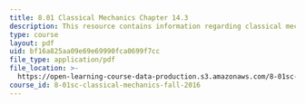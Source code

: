 ```yaml
---
title: 8.01 Classical Mechanics Chapter 14.3
description: This resource contains information regarding classical mechanics.
type: course
layout: pdf
uid: bf16a825aa09e69e69990fca0699f7cc
file_type: application/pdf
file_location: >-
  https://open-learning-course-data-production.s3.amazonaws.com/8-01sc-classical-mechanics-fall-2016/bf16a825aa09e69e69990fca0699f7cc_MIT8_01F16_chapter14.3.pdf
course_id: 8-01sc-classical-mechanics-fall-2016
---
```

